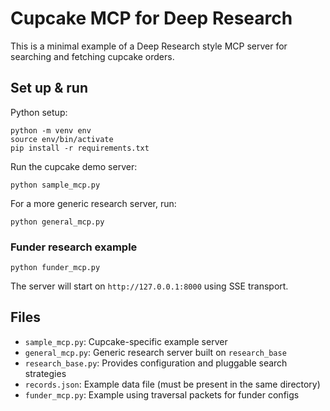 # Cupcake MCP for Deep Research

This is a minimal example of a Deep Research style MCP server for searching and fetching cupcake orders.

## Set up & run

Python setup:

```shell
python -m venv env
source env/bin/activate
pip install -r requirements.txt
```

Run the cupcake demo server:

```shell
python sample_mcp.py
```

For a more generic research server, run:

```shell
python general_mcp.py
```

### Funder research example

```shell
python funder_mcp.py
```

The server will start on `http://127.0.0.1:8000` using SSE transport.

## Files

- `sample_mcp.py`: Cupcake-specific example server
- `general_mcp.py`: Generic research server built on `research_base`
- `research_base.py`: Provides configuration and pluggable search strategies
- `records.json`: Example data file (must be present in the same directory)
- `funder_mcp.py`: Example using traversal packets for funder configs
